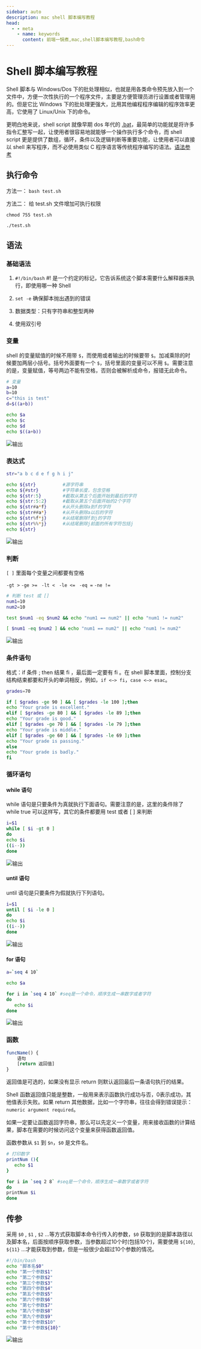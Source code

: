 ```yaml
---
sidebar: auto
description: mac shell 脚本编写教程
head:
  - - meta
    - name: keywords
      content: 前端一锅煮,mac,shell脚本编写教程,bash命令
---
```


# Shell 脚本编写教程

Shell 脚本与 Windows/Dos 下的批处理相似，也就是用各类命令预先放入到一个文件中，方便一次性执行的一个程序文件，主要是方便管理员进行设置或者管理用的。但是它比 Windows 下的批处理更强大，比用其他编程程序编辑的程序效率更高，它使用了 Linux/Unix 下的命令。

更明白地来说，shell script 就像早期 dos 年代的 [.bat](https://baike.baidu.com/item/%E6%89%B9%E5%A4%84%E7%90%86/1448600?fromtitle=.bat&fromid=6476412)，最简单的功能就是将许多指令汇整写一起，让使用者很容易地就能够一个操作执行多个命令，而 shell script 更是提供了数组，循环，条件以及逻辑判断等重要功能，让使用者可以直接以 shell 来写程序，而不必使用类似 C 程序语言等传统程序编写的语法。[语法参考](https://blog.csdn.net/qq_18297675/article/details/52693464)

## 执行命令

方法一： `bash test.sh`

方法二： 给 test.sh 文件增加可执行权限

`chmod 755 test.sh`

`./test.sh`

## 语法

### 基础语法

1. `#!/bin/bash` #! 是一个约定的标记，它告诉系统这个脚本需要什么解释器来执行，即使用哪一种 Shell

2. `set -e` 确保脚本抛出遇到的错误

3. 数据类型：只有字符串和整型两种

4. 使用双引号


### 变量

shell 的变量赋值的时候不用带 `$`，而使用或者输出的时候要带 `$`。加减乘除的时候要加两层小括号。括号外面要有一个 `$`，括号里面的变量可以不用 `$`。需要注意的是，变量赋值，等号两边不能有空格，否则会被解析成命令，报错无此命令。


``` bash
# 变量
a=10
b=10
c="this is test"
d=$((a+b))

echo $a
echo $c
echo $d
echo $((a+b))
```

![输出](../img/sh/sh1.jpg)


### 表达式

``` bash
str="a b c d e f g h i j"

echo ${str}          #源字符串
echo ${#str}         #字符串长度，包含空格
echo ${str:5}        #截取从第五个后面开始到最后的字符
echo ${str:5:2}      #截取从第五个后面开始的2个字符
echo ${str#a*f}      #从开头删除a到f的字符
echo ${str##a*}      #从开头删除a以后的字符
echo ${str%f*j}      #从结尾删除f到j的字符
echo ${str%%*j}      #从结尾删除j前面的所有字符包括j
echo ${str}
```

![输出](../img/sh/sh2.jpg)


### 判断

`[ ]` 里面每个变量之间都要有空格

`-gt >` `-ge >= ` `-lt < ` `-le <= ` `-eq =` `-ne !=`

``` bash
# 判断 test 或 []
num1=10
num2=10

test $num1 -eq $num2 && echo "num1 == num2" || echo "num1 != num2"

[ $num1 -eq $num2 ] && echo "num1 == num2" || echo "num1 != num2"

```

![输出](../img/sh/sh3.jpg)


### 条件语句

格式：if 条件 ; then 结果 fi ，最后面一定要有 fi 。在 shell 脚本里面，控制分支结构结束都要和开头的单词相反，例如，`if <–> fi`，`case <–> esac`。

``` bash
grades=70

if [ $grades -ge 90 ] && [ $grades -le 100 ];then
echo "Your grade is excellent."
elif [ $grades -ge 80 ] && [ $grades -le 89 ];then
echo "Your grade is good."
elif [ $grades -ge 70 ] && [ $grades -le 79 ];then
echo "Your grade is middle."
elif [ $grades -ge 60 ] && [ $grades -le 69 ];then
echo "Your grade is passing."
else
echo "Your grade is badly."
fi
```

### 循环语句

#### while 语句

while 语句是只要条件为真就执行下面语句。需要注意的是，这里的条件除了 while true 可以这样写，其它的条件都要用 test 或者 [ ] 来判断

``` bash
i=$1
while [ $i -gt 0 ]
do
echo $i
((i--))
done
```

![输出](../img/sh/while.jpg)


#### until 语句

until 语句是只要条件为假就执行下列语句。

``` bash
i=$1
until [ $i -le 0 ]
do
echo $i
((i--))
done
```

![输出](../img/sh/while.jpg)


#### for 语句

``` bash
a=`seq 4 10`

echo $a

for i in `seq 4 10` #seq是一个命令，顺序生成一串数字或者字符
do
   echo $i
done
```

![输出](../img/sh/for.jpg)


### 函数

``` js
funcName() {
    语句
    [return 返回值]
}
```

返回值是可选的，如果没有显示 return 则默认返回最后一条语句执行的结果。

Shell 函数返回值只能是整数，一般用来表示函数执行成功与否，0表示成功，其他值表示失败。如果 return 其他数据，比如一个字符串，往往会得到错误提示：`numeric argument required`。

如果一定要让函数返回字符串，那么可以先定义一个变量，用来接收函数的计算结果，脚本在需要的时候访问这个变量来获得函数返回值。

函数参数从 `$1` 到 `$n`，`$0` 是文件名。

``` bash
# 打印数字
printNum (){
   echo $1
}

for i in `seq 2 8` #seq是一个命令，顺序生成一串数字或者字符
do
printNum $i
done
```


## 传参

采用 `$0` , `$1` , `$2` ...等方式获取脚本命令行传入的参数，`$0` 获取到的是脚本路径以及脚本名，后面按顺序获取参数，当参数超过10个时(包括10个)，需要使用 `${10}`, `${11}` ...才能获取到参数，但是一般很少会超过10个参数的情况。

``` bash
#!/bin/bash
echo "脚本名$0"
echo "第一个参数$1"
echo "第二个参数$2"
echo "第三个参数$3"
echo "第四个参数$4"
echo "第五个参数$5"
echo "第六个参数$6"
echo "第七个参数$7"
echo "第八个参数$8"
echo "第九个参数$9"
echo "第十个参数$10"
echo "第十个参数${10}"
```

![输出](../img/sh/sh4.jpg)






